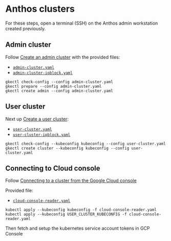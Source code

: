# Anthos clusters

For these steps, open a terminal (SSH) on the Anthos admin workstation created previously.

## Admin cluster

Follow [Create an admin cluster](https://cloud.google.com/anthos/clusters/docs/on-prem/latest/how-to/create-admin-cluster) with the provided files:

* [`admin-cluster.yaml`](./admin-cluster.yaml)
* [`admin-cluster-ipblock.yaml`](./admin-cluster-ipblock.yaml)

```
gkectl check-config --config admin-cluster.yaml
gkectl prepare --config admin-cluster.yaml
gkectl create admin --config admin-cluster.yaml
```

## User cluster

Next up [Create a user cluster](https://cloud.google.com/anthos/clusters/docs/on-prem/latest/how-to/create-user-cluster):

* [`user-cluster.yaml`](./user-cluster.yaml)
* [`user-cluster-ipblock.yaml`](./user-cluster-ipblock.yaml)

```
gkectl check-config --kubeconfig kubeconfig --config user-cluster.yaml
gkectl create cluster --kubeconfig kubeconfig --config user-cluster.yaml
```

## Connecting to Cloud console

Follow [Connecting to a cluster from the Google Cloud console](https://cloud.google.com/anthos/clusters/docs/on-prem/1.10/how-to/connecting-to-a-cluster)

Provided file:
* [`cloud-console-reader.yaml`](./cloud-console-reader.yaml)

```
kubectl apply --kubeconfig kubeconfig -f cloud-console-reader.yaml
kubectl apply --kubeconfig USER_CLUSTER_KUBECONFIG -f cloud-console-reader.yaml
```

Then fetch and setup the kubernetes service account tokens in GCP Console
